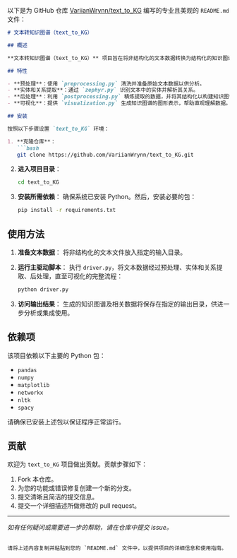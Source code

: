 以下是为 GitHub 仓库 [VariianWrynn/text_to_KG](https://github.com/VariianWrynn/text_to_KG) 编写的专业且美观的 `README.md` 文件：

```markdown
# 文本转知识图谱（text_to_KG）

## 概述

**文本转知识图谱（text_to_KG）** 项目旨在将非结构化的文本数据转换为结构化的知识图谱。通过先进的自然语言处理（NLP）技术和大型语言模型（LLM），该工具从文本中提取实体及其关系，促进数据分析和可视化。

## 特性

- **预处理**：使用 `preprocessing.py` 清洗并准备原始文本数据以供分析。
- **实体和关系提取**：通过 `zephyr.py` 识别文本中的实体并解析其关系。
- **后处理**：利用 `postprocessing.py` 精炼提取的数据，并将其结构化以构建知识图谱。
- **可视化**：提供 `visualization.py` 生成知识图谱的图形表示，帮助直观理解数据。

## 安装

按照以下步骤设置 `text_to_KG` 环境：

1. **克隆仓库**：
   ```bash
   git clone https://github.com/VariianWrynn/text_to_KG.git
   ```
2. **进入项目目录**：
   ```bash
   cd text_to_KG
   ```
3. **安装所需依赖**：
   确保系统已安装 Python。然后，安装必要的包：
   ```bash
   pip install -r requirements.txt
   ```

## 使用方法

1. **准备文本数据**：
   将非结构化的文本文件放入指定的输入目录。

2. **运行主驱动脚本**：
   执行 `driver.py`，将文本数据经过预处理、实体和关系提取、后处理，直至可视化的完整流程：
   ```bash
   python driver.py
   ```

3. **访问输出结果**：
   生成的知识图谱及相关数据将保存在指定的输出目录，供进一步分析或集成使用。

## 依赖项

该项目依赖以下主要的 Python 包：

- `pandas`
- `numpy`
- `matplotlib`
- `networkx`
- `nltk`
- `spacy`

请确保已安装上述包以保证程序正常运行。

## 贡献

欢迎为 `text_to_KG` 项目做出贡献。贡献步骤如下：

1. Fork 本仓库。
2. 为您的功能或错误修复创建一个新的分支。
3. 提交清晰且简洁的提交信息。
4. 提交一个详细描述所做修改的 pull request。

---

*如有任何疑问或需要进一步的帮助，请在仓库中提交 issue。*
```

请将上述内容复制并粘贴到您的 `README.md` 文件中，以提供项目的详细信息和使用指南。 
